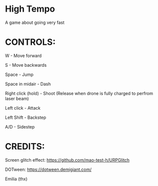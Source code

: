 # High Tempo
 A game about going very fast
 

# CONTROLS:


W - Move forward

S - Move backwards

Space - Jump

Space in midair - Dash

Right click (hold) - Shoot (Release when drone is fully charged to perfrom laser beam)

Left click - Attack

Left Shift - Backstep

A/D - Sidestep




# CREDITS:

Screen glitch effect:
https://github.com/mao-test-h/URPGlitch

DOTween:
https://dotween.demigiant.com/


Emilia (thx)
